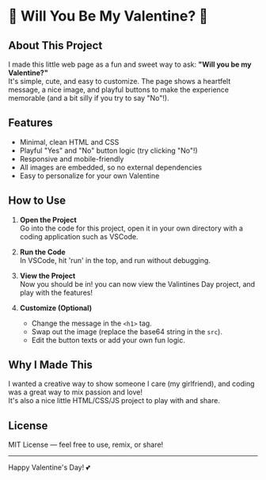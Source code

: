 # 💖 Will You Be My Valentine? 💖

## About This Project

I made this little web page as a fun and sweet way to ask: **"Will you be my Valentine?"**  
It's simple, cute, and easy to customize. The page shows a heartfelt message, a nice image, and playful buttons to make the experience memorable (and a bit silly if you try to say "No"!).

## Features

- Minimal, clean HTML and CSS
- Playful "Yes" and "No" button logic (try clicking "No"!)
- Responsive and mobile-friendly
- All images are embedded, so no external dependencies
- Easy to personalize for your own Valentine

## How to Use

1. **Open the Project**  
   Go into the code for this project, open it in your own directory with a coding application such as VSCode.

2. **Run the Code**  
   In VSCode, hit 'run' in the top, and run without debugging.

3. **View the Project**  
   Now you should be in! you can now view the Valintines Day project, and play with the features!

4. **Customize (Optional)**  
   - Change the message in the `<h1>` tag.
   - Swap out the image (replace the base64 string in the `src`).
   - Edit the button texts or add your own fun logic.

## Why I Made This

I wanted a creative way to show someone I care (my girlfriend), and coding was a great way to mix passion and love!  
It's also a nice little HTML/CSS/JS project to play with and share.

## License

MIT License — feel free to use, remix, or share!

---

Happy Valentine's Day! 💕


